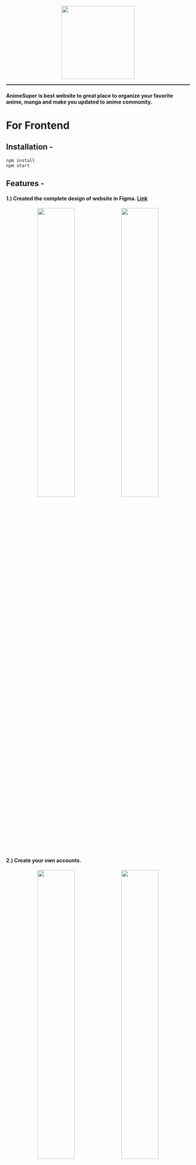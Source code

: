 <p align="center">
  <img width="200" src="https://user-images.githubusercontent.com/68547999/229295138-e41d56da-e1c5-47f5-9332-cc0a13bc9a10.svg">
</p>

<hr style="border:1px solid gray">

#### AnimeSuper is best website to great place to organize your favorite anime, manga and make you updated to anime community. 

# For Frontend

## Installation - 

```
npm install  
npm start     
```
## Features -

#### 1.) Created the complete design of website in Figma. [Link](https://www.figma.com/file/hceRTLfnSDUt1bUrgR47Q0/Anime-Project?node-id=3-75) 
<p align="center">
  <img width="45%" src="https://user-images.githubusercontent.com/68547999/229492141-ea8888d2-bb79-43fb-a8cf-865ac84ea0c6.png">
  <img width="45%" src="https://user-images.githubusercontent.com/68547999/229492362-a0a9a6cf-80f0-4bb5-9259-6afc7f4d0a19.png">
</p>


#### 2.) Create your own accounts.
<p align="center">
  <img width="45%" src="https://user-images.githubusercontent.com/68547999/229362814-4239d3d6-5242-4c16-9b0e-9d23137a1762.png">
  <img width="45%" src="https://user-images.githubusercontent.com/68547999/229362839-85de1d17-8567-47b9-8481-ac60995dbd26.png">
</p>

#### 3.) Add anime/manga to the favorite list.
<p align="center">
  <img width="45%" src="https://user-images.githubusercontent.com/68547999/229363102-6b8d7071-da49-46f7-8c22-1c101363d6c1.png">
  <img width="45%" src="https://user-images.githubusercontent.com/68547999/229363133-2898be81-40be-4a50-918f-828f3c366981.png">
</p>


#### 4.) Add anime/manga to the watchlist list.
<p align="center">
  <img width="45%" src="https://user-images.githubusercontent.com/68547999/229363247-1243df6f-ad1a-406a-b7ed-4662412dc145.png">
  <img width="45%" src="https://user-images.githubusercontent.com/68547999/229363286-bbdb561e-b4b0-4691-bb8e-f19d8e76217b.png">
</p>

#### 5.) Save your profile.
<p align="center">
  <img width="45%" src="https://user-images.githubusercontent.com/68547999/229363390-7e0ec32f-f4b9-445d-82c3-a9da7ef359a5.png">
  <img width="45%" src="https://user-images.githubusercontent.com/68547999/229363421-5f4a7623-475a-4ecb-8a17-ea530f792d9a.png">
</p>

#### 6.) Manage your anime/mange list, update your status and get updated to anime community. 
<p align="center">
  <img width="45%" src="https://user-images.githubusercontent.com/68547999/229363451-1cc93aa3-cd6b-46d3-ab10-710232e9682a.png">
  <img width="45%" src="https://user-images.githubusercontent.com/68547999/229363472-733adae3-0622-4680-8ceb-db1e24f11e51.png">
</p>


## Technologies used -
* [React](https://react.dev/)
* [Figma](https://www.figma.com/)
* [Iconify](https://iconify.design/)
* [React Intersection Observer](https://www.npmjs.com/package/react-intersection-observer)
* [Redux Toolkit](https://redux-toolkit.js.org/)
* [Swiper](https://swiperjs.com/)
* [React Image File Resizer](https://www.npmjs.com/package/react-image-file-resizer)

<br>

# For Backend

## Installation -
```
git clone 
pip install -r requirements.txt 
py manage.py runserver
```

## API Endpoints -

#### Authentication Endpoints -

| endpoint     | query      | body     | description |
| -------------- | ------------- | ----------- |------------------------------ |
| authentication/signup |          | Test1         | to signup account  |
| authentication/signin |          | Test1         | to login account  |
| authentication/profile-detail |          | Test1         | get profile detail  |
| authentication/profile-satistics |          | Test1         | get statistics of manga/anime of the user|

#### Anime/Manga Endpoints -

| endpoint     | query      | body     | description |
| -------------- | ------------- | ----------- |------------------------------ |
| animeManga/animeManga-list |          | Test1         | get the list of anime/manga according to ranking |
| animeManga/animeManga-detail/<int:animeID> |          | Test1         | get the detail of the anime/manga  |
| animeManga/animeManga-search |          | Test1         | search and get the result  |

#### Watchlist Endpoints -

| endpoint     | query      | body     | description |
| -------------- | ------------- | ----------- |------------------------------ |
| my_watchlist/add-watchlist-item |          | Test1         | add anime/manga to watchlist of user |
| my_watchlist/get-watchlist-list |          | Test1         | get the complete list of watchlist of user |
| my_watchlist/delete-watchlist-item |          | Test1         | delete the anime/manga from the watchlist  |
| my_watchlist/edit-watchlist-item|          | Test1         | edit the status of anime/manga  |

#### Favorite list Endpoints -

| endpoint     | query      | body     | description |
| -------------- | ------------- | ----------- |------------------------------ |
| my_favorite/add-item-favorite |          | Test1         | add anime/manga to favorite list |
| my_favorite/get-favorite-list |          | Test1         | get the complete list of favoritelist of user   |
| my_favorite/delete-favorite-item |          | Test1         | delete the anime/manga from the favoritelist  |

 

